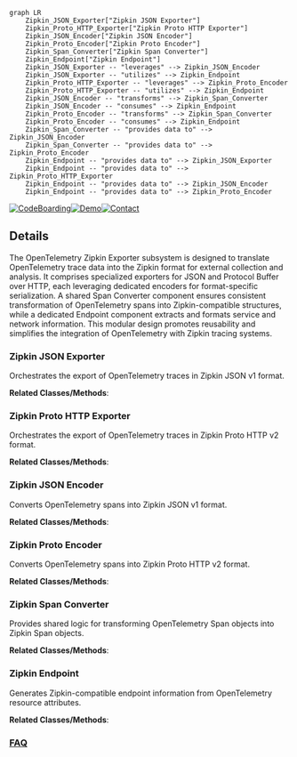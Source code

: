 ```mermaid
graph LR
    Zipkin_JSON_Exporter["Zipkin JSON Exporter"]
    Zipkin_Proto_HTTP_Exporter["Zipkin Proto HTTP Exporter"]
    Zipkin_JSON_Encoder["Zipkin JSON Encoder"]
    Zipkin_Proto_Encoder["Zipkin Proto Encoder"]
    Zipkin_Span_Converter["Zipkin Span Converter"]
    Zipkin_Endpoint["Zipkin Endpoint"]
    Zipkin_JSON_Exporter -- "leverages" --> Zipkin_JSON_Encoder
    Zipkin_JSON_Exporter -- "utilizes" --> Zipkin_Endpoint
    Zipkin_Proto_HTTP_Exporter -- "leverages" --> Zipkin_Proto_Encoder
    Zipkin_Proto_HTTP_Exporter -- "utilizes" --> Zipkin_Endpoint
    Zipkin_JSON_Encoder -- "transforms" --> Zipkin_Span_Converter
    Zipkin_JSON_Encoder -- "consumes" --> Zipkin_Endpoint
    Zipkin_Proto_Encoder -- "transforms" --> Zipkin_Span_Converter
    Zipkin_Proto_Encoder -- "consumes" --> Zipkin_Endpoint
    Zipkin_Span_Converter -- "provides data to" --> Zipkin_JSON_Encoder
    Zipkin_Span_Converter -- "provides data to" --> Zipkin_Proto_Encoder
    Zipkin_Endpoint -- "provides data to" --> Zipkin_JSON_Exporter
    Zipkin_Endpoint -- "provides data to" --> Zipkin_Proto_HTTP_Exporter
    Zipkin_Endpoint -- "provides data to" --> Zipkin_JSON_Encoder
    Zipkin_Endpoint -- "provides data to" --> Zipkin_Proto_Encoder
```

[![CodeBoarding](https://img.shields.io/badge/Generated%20by-CodeBoarding-9cf?style=flat-square)](https://github.com/CodeBoarding/GeneratedOnBoardings)[![Demo](https://img.shields.io/badge/Try%20our-Demo-blue?style=flat-square)](https://www.codeboarding.org/demo)[![Contact](https://img.shields.io/badge/Contact%20us%20-%20contact@codeboarding.org-lightgrey?style=flat-square)](mailto:contact@codeboarding.org)

## Details

The OpenTelemetry Zipkin Exporter subsystem is designed to translate OpenTelemetry trace data into the Zipkin format for external collection and analysis. It comprises specialized exporters for JSON and Protocol Buffer over HTTP, each leveraging dedicated encoders for format-specific serialization. A shared Span Converter component ensures consistent transformation of OpenTelemetry spans into Zipkin-compatible structures, while a dedicated Endpoint component extracts and formats service and network information. This modular design promotes reusability and simplifies the integration of OpenTelemetry with Zipkin tracing systems.

### Zipkin JSON Exporter
Orchestrates the export of OpenTelemetry traces in Zipkin JSON v1 format.


**Related Classes/Methods**:



### Zipkin Proto HTTP Exporter
Orchestrates the export of OpenTelemetry traces in Zipkin Proto HTTP v2 format.


**Related Classes/Methods**:



### Zipkin JSON Encoder
Converts OpenTelemetry spans into Zipkin JSON v1 format.


**Related Classes/Methods**:



### Zipkin Proto Encoder
Converts OpenTelemetry spans into Zipkin Proto HTTP v2 format.


**Related Classes/Methods**:



### Zipkin Span Converter
Provides shared logic for transforming OpenTelemetry Span objects into Zipkin Span objects.


**Related Classes/Methods**:



### Zipkin Endpoint
Generates Zipkin-compatible endpoint information from OpenTelemetry resource attributes.


**Related Classes/Methods**:





### [FAQ](https://github.com/CodeBoarding/GeneratedOnBoardings/tree/main?tab=readme-ov-file#faq)
